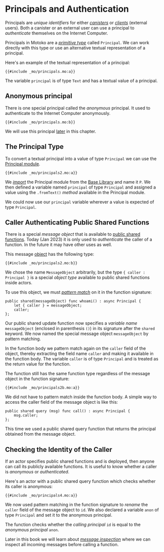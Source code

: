 # Principals and Authentication

Principals are _unique identifiers_ for either _[canisters](/internet-computer-programming-concepts/actors/actor-to-canister.html)_ or _[clients](/internet-computer-programming-concepts/canister-calling.html)_ (external users). Both a canister or an external user can use a principal to _authenticate_ themselves on the Internet Computer.

Principals in Motoko are a _[primitive type](/common-programming-concepts/types.html#primitive-types)_ called `Principal`. We can work directly with this type or use an alternative textual representation of a principal.

Here's an example of the textual representation of a principal:

```motoko
{{#include _mo/principals.mo:a}}
```

The variable `principal` is of type `Text` and has a textual value of a principal.

## Anonymous principal

There is one special principal called the _anonymous_ principal. It used to authenticate to the Internet Computer anonymously.

```motoko
{{#include _mo/principals.mo:b}}
```

We will use this principal [later](#calling-an-actor-anonymously) in this chapter.

## The Principal Type

To convert a textual principal into a value of type `Principal` we can use the [Principal module](/base-library/primitive-types/principal.html).

```motoko
{{#include _mo/principals2.mo:a}}
```

We _[import](/common-programming-concepts/modules.html)_ the Principal module from the [Base Library](/base-library.html) and name it `P`. We then defined a variable named `principal` of type `Principal` and assigned a value using the `.fromText()` _method_ available in the Principal module.

We could now use our `principal` variable wherever a value is expected of type `Principal`.

## Caller Authenticating Public Shared Functions

There is a special _message object_ that is available to [public shared functions](/internet-computer-programming-concepts/actors.html#public-shared-functions-in-actors). Today (Jan 2023) it is only used to _authenticate_ the caller of a function. In the future it may have other uses as well.

This message [object](/common-programming-concepts/objects-and-classes/objects.html) has the following type:

```motoko
{{#include _mo/principals2.mo:b}}
```

We chose the name `MessageObject` arbitrarily, but the type `{ caller : Principal }` is a special _object type_ available to public shared functions inside actors.

To use this object, we must _[pattern match](/common-programming-concepts/pattern-matching.html)_ on it in the function signature:

```motoko
public shared(messageObject) func whoami() : async Principal {
    let { caller } = messageObject;
    caller;
};
```

Our public shared update function now specifies a _variable name_ `messageObject` (enclosed in parenthesis `()`) in its signature after the `shared` keyword. We now named the special message object `messageObject` by pattern matching.

In the function body we pattern match again on the `caller` field of the object, thereby extracting the field name `caller` and making it available in the function body. The variable `caller` is of type `Principal` and is treated as the return value for the function.

The function still has the same function type regardless of the message object in the function signature:

```motoko
{{#include _mo/principals2b.mo:a}}
```

We did not have to pattern match inside the function body. A simple way to access the caller field of the message object is like this:

```motoko
public shared query (msg) func call() : async Principal {
    msg.caller;
};
```

This time we used a public shared query function that returns the principal obtained from the message object.

## Checking the Identity of the Caller

If an actor specifies public shared functions and is deployed, then anyone can call its publicly available functions. It is useful to know whether a caller is _anonymous_ or _authenticated_.

Here's an actor with a public shared query function which checks whether its caller is anonymous:

```motoko
{{#include _mo/principals4.mo:a}}
```

We now used pattern matching in the function signature to _rename_ the `caller` field of the message object to `id`. We also declared a variable `anon` of type `Principal` and set it to the anonymous principal.

The function checks whether the _calling principal_ `id` is equal to the _anonymous principal_ `anon`.

Later in this book we will learn about _[message inspection](/advanced-concepts/message-inspection.html)_ where we can inspect all incoming messages before calling a function.
